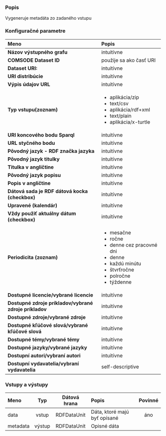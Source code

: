 ### Popis

Vygeneruje metadáta zo zadaného vstupu

### Konfiguračné parametre

| Meno | Popis |
|:----|:----|
|**Názov výstupného grafu**|intuitívne|
|**COMSODE Dataset ID**|použije sa ako časť URI|
|**Dataset URI:**|intuitívne|
|**URI distribúcie**|intuitívne|
|**Výpis údajov URL**|intuitívne|
|**Typ vstupu(zoznam)**|<UL><LI>aplikácia/zip</LI><LI>text/csv</LI><LI>aplikácia/rdf+xml</LI><LI>text/plain</LI><LI>aplikácia/x-turtle</LI></UL>|
|**URI koncového bodu Sparql**|intuitívne|
|**URL styčného bodu**|intuitívne|
|**Pôvodný jazyk - RDF značka jazyka**|intuitívne|
|**Pôvodný jazyk titulky**|intuitívne|
|**Titulka v angličtine**|intuitívne|
|**Pôvodný jazyk popisu**|intuitívne|
|**Popis v angličtine**|intuitívne|
|**Dátová sada je RDF dátová kocka (checkbox)**|intuitívne|
|**Upravené (kalendár)**|intuitívne|
|**Vždy použiť aktuálny dátum (checkbox)**|intuitívne|
|**Periodicita (zoznam)**|<UL><LI>mesačne</LI><LI>ročne</LI><LI>denne cez pracovné dni</LI><LI>denne</LI><LI>každú minútu</LI><LI>štvrťročne</LI><LI>polročne</LI><LI>týždenne</LI></UL>|
|**Dostupné licencie/vybrané licencie**|intuitívne|
|**Dostupné zdroje príkladov/vybrané zdroje príkladov**|intuitívne|
|**Dostupné zdroje/vybrané zdroje**|intuitívne|
|**Dostupné kľúčové slová/vybrané kľúčové slová**|intuitívne|
|**Dostupné témy/vybrané témy**|intuitívne|
|**Dostupné jazyky/vybrané jazyky**|intuitívne|
|**Dostupní autori/vybraní autori**|intuitívne|
|**Dostupní vydavatelia/vybraní vydavatelia**|self-descriptive|

### Vstupy a výstupy ###

|Meno |Typ | Dátová hrana | Popis | Povinné |
|:--------|:------:|:------:|:-------------|:---------------------:|
|data|vstup|RDFDataUnit|Dáta, ktoré majú byť opísané|áno|
|metadata|výstup|RDFDataUnit|Opisné dáta| |